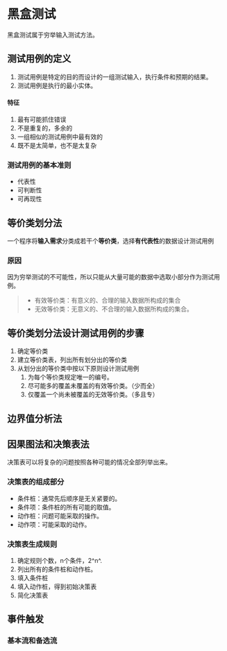 # 黑盒测试

黑盒测试属于穷举输入测试方法。

## 测试用例的定义

1.   测试用例是特定的目的而设计的一组测试输入，执行条件和预期的结果。
2.   测试用例是执行的最小实体。

#### 特征

1.   最有可能抓住错误
2.   不是重复的，多余的
3.   一组相似的测试用例中最有效的
4.   既不是太简单，也不是太复杂

### 测试用例的基本准则

*   代表性
*   可判断性
*   可再现性

## 等价类划分法

一个程序将**输入需求**分类成若干个**等价类**，选择**有代表性**的数据设计测试用例

### 原因

因为穷举测试的不可能性，所以只能从大量可能的数据中选取小部分作为测试用例。

>   *   有效等价类：有意义的、合理的输入数据所构成的集合
>   *   无效等价类：无意义的、不合理的输入数据所构成的集合。

## 等价类划分法设计测试用例的步骤

1.   确定等价类
2.   建立等价类表，列出所有划分出的等价类
3.   从划分出的等价类中按以下原则设计测试用例
     1.   为每个等价类规定唯一的编号。
     2.   尽可能多的覆盖未覆盖的有效等价类。（少而全）
     3.   仅覆盖一个尚未被覆盖的无效等价类。（多且专）

## 边界值分析法







## 因果图法和决策表法

决策表可以将复杂的问题按照各种可能的情况全部列举出来。

### 决策表的组成部分

*   条件桩：通常先后顺序是无关紧要的。
*   条件项：条件桩的所有可能的取值。
*   动作桩：问题可能采取的操作。
*   动作项：可能采取的动作。

### 决策表生成规则

1.  确定规则个数，n个条件，2^n^.
2.  列出所有的条件桩和动作桩。
3.  填入条件桩
4.  填入动作桩，得到初始决策表
5.  简化决策表





## 事件触发

### 基本流和备选流

 





































